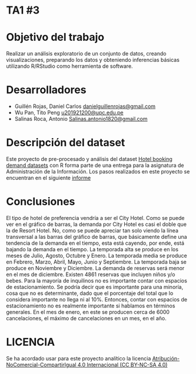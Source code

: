 # TA1 #3

# Objetivo del trabajo
Realizar un análisis exploratorio de un conjunto de datos, creando visualizaciones, preparando los datos
y obteniendo inferencias básicas utilizando R/RStudio como herramienta de software.

# Desarrolladores
* Guillén Rojas, Daniel Carlos danielguillenrojas@gmail.com
* Wu Pan, Tito Peng u201921200@upc.edu.pe
* Salinas Roca, Antonio Salinas.antonio1820@gmail.com

# Descripción del dataset
Este proyecto de pre-procesado y análisis del dataset [Hotel booking demand datasets](https://www.sciencedirect.com/science/article/pii/S2352340918315191) con R forma parte de una entrega para la asignatura de Administración de la Información. Los pasos realizados en este proyecto se encuentran en el siguiente [informe](https://github.com/DanielCGR/ea-2021-1-cc51/blob/main/INFORME%20TA1%20%233.pdf)

# Conclusiones
El tipo de hotel de preferencia vendría a ser el City Hotel. Como se puede ver en el gráfico de barras, la demanda por City Hotel es casi el doble que la de Resort Hotel.
No, como se puede apreciar tan solo viendo la línea transversal a las barras del gráfico de barras, que básicamente define una tendencia de la demanda en el tiempo, esta está cayendo, por ende, está bajando la demanda en el tiempo.
La temporada alta se produce en los meses de Julio, Agosto, Octubre y Enero.
La temporada media se produce en Febrero, Marzo, Abril, Mayo, Junio y Septiembre.
La temporada baja se produce en Noviembre y Diciembre.
La demanda de reservas será menor en el mes de diciembre.
Existen 4861 reservas que incluyen niños y/o bebes.
Para la mayoría de inquilinos no es importante contar con espacios de estacionamiento. Se podría decir que es importante para una minoría, cosa que no es determinante, dado que el porcentaje del total que lo considera importante no llega ni al 10%. Entonces, contar con espacios de estacionamiento no es realmente importante si hablamos en términos generales.
En el mes de enero, en este se producen cerca de 6000 cancelaciones, el máximo de cancelaciones en un mes, en el año.
# LICENCIA
Se ha acordado usar para este proyecto analítico la licencia [Atribución-NoComercial-CompartirIgual 4.0 Internacional (CC BY-NC-SA 4.0)](https://creativecommons.org/licenses/by-nc-sa/4.0/deed.es)
